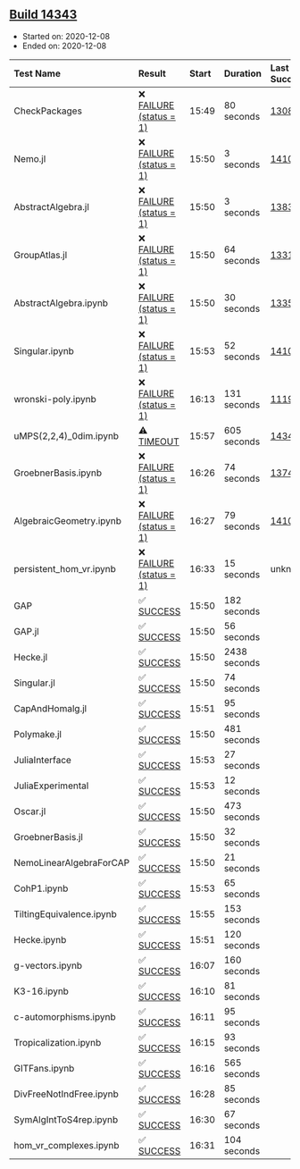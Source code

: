## [Build 14343](https://oscarci.mathematik.uni-kl.de/job/oscar/14343/)

* Started on: 2020-12-08
* Ended on: 2020-12-08

| Test Name    | Result | Start | Duration | Last Success | First Failure |
|:-------------|:-------|:------|:---------|:-------------|:--------------|
| CheckPackages | ❌ [FAILURE (status = 1)](https://oscarci.mathematik.uni-kl.de/job/oscar/14343/artifact/logs/build-14343/CheckPackages.log) | 15:49 | 80 seconds | [13085](https://oscarci.mathematik.uni-kl.de/job/oscar/13085/) | [13086](https://oscarci.mathematik.uni-kl.de/job/oscar/13086/) |
| Nemo.jl | ❌ [FAILURE (status = 1)](https://oscarci.mathematik.uni-kl.de/job/oscar/14343/artifact/logs/build-14343/Nemo.jl.log) | 15:50 | 3 seconds | [14101](https://oscarci.mathematik.uni-kl.de/job/oscar/14101/) | [14102](https://oscarci.mathematik.uni-kl.de/job/oscar/14102/) |
| AbstractAlgebra.jl | ❌ [FAILURE (status = 1)](https://oscarci.mathematik.uni-kl.de/job/oscar/14343/artifact/logs/build-14343/AbstractAlgebra.jl.log) | 15:50 | 3 seconds | [13837](https://oscarci.mathematik.uni-kl.de/job/oscar/13837/) | [13838](https://oscarci.mathematik.uni-kl.de/job/oscar/13838/) |
| GroupAtlas.jl | ❌ [FAILURE (status = 1)](https://oscarci.mathematik.uni-kl.de/job/oscar/14343/artifact/logs/build-14343/GroupAtlas.jl.log) | 15:50 | 64 seconds | [13311](https://oscarci.mathematik.uni-kl.de/job/oscar/13311/) | [13312](https://oscarci.mathematik.uni-kl.de/job/oscar/13312/) |
| AbstractAlgebra.ipynb | ❌ [FAILURE (status = 1)](https://oscarci.mathematik.uni-kl.de/job/oscar/14343/artifact/logs/build-14343/AbstractAlgebra.ipynb.log) | 15:50 | 30 seconds | [13355](https://oscarci.mathematik.uni-kl.de/job/oscar/13355/) | [13356](https://oscarci.mathematik.uni-kl.de/job/oscar/13356/) |
| Singular.ipynb | ❌ [FAILURE (status = 1)](https://oscarci.mathematik.uni-kl.de/job/oscar/14343/artifact/logs/build-14343/Singular.ipynb.log) | 15:53 | 52 seconds | [14101](https://oscarci.mathematik.uni-kl.de/job/oscar/14101/) | [14102](https://oscarci.mathematik.uni-kl.de/job/oscar/14102/) |
| wronski-poly.ipynb | ❌ [FAILURE (status = 1)](https://oscarci.mathematik.uni-kl.de/job/oscar/14343/artifact/logs/build-14343/wronski-poly.ipynb.log) | 16:13 | 131 seconds | [11192](https://oscarci.mathematik.uni-kl.de/job/oscar/11192/) | [11193](https://oscarci.mathematik.uni-kl.de/job/oscar/11193/) |
| uMPS(2,2,4)_0dim.ipynb | ⚠ [TIMEOUT](https://oscarci.mathematik.uni-kl.de/job/oscar/14343/artifact/logs/build-14343/uMPS-2-2-4-_0dim.ipynb.log) | 15:57 | 605 seconds | [14341](https://oscarci.mathematik.uni-kl.de/job/oscar/14341/) | [14342](https://oscarci.mathematik.uni-kl.de/job/oscar/14342/) |
| GroebnerBasis.ipynb | ❌ [FAILURE (status = 1)](https://oscarci.mathematik.uni-kl.de/job/oscar/14343/artifact/logs/build-14343/GroebnerBasis.ipynb.log) | 16:26 | 74 seconds | [13748](https://oscarci.mathematik.uni-kl.de/job/oscar/13748/) | [13749](https://oscarci.mathematik.uni-kl.de/job/oscar/13749/) |
| AlgebraicGeometry.ipynb | ❌ [FAILURE (status = 1)](https://oscarci.mathematik.uni-kl.de/job/oscar/14343/artifact/logs/build-14343/AlgebraicGeometry.ipynb.log) | 16:27 | 79 seconds | [14101](https://oscarci.mathematik.uni-kl.de/job/oscar/14101/) | [14102](https://oscarci.mathematik.uni-kl.de/job/oscar/14102/) |
| persistent_hom_vr.ipynb | ❌ [FAILURE (status = 1)](https://oscarci.mathematik.uni-kl.de/job/oscar/14343/artifact/logs/build-14343/persistent_hom_vr.ipynb.log) | 16:33 | 15 seconds | unknown | unknown |
| GAP | ✅ [SUCCESS](https://oscarci.mathematik.uni-kl.de/job/oscar/14343/artifact/logs/build-14343/GAP.log) | 15:50 | 182 seconds |  |  |
| GAP.jl | ✅ [SUCCESS](https://oscarci.mathematik.uni-kl.de/job/oscar/14343/artifact/logs/build-14343/GAP.jl.log) | 15:50 | 56 seconds |  |  |
| Hecke.jl | ✅ [SUCCESS](https://oscarci.mathematik.uni-kl.de/job/oscar/14343/artifact/logs/build-14343/Hecke.jl.log) | 15:50 | 2438 seconds |  |  |
| Singular.jl | ✅ [SUCCESS](https://oscarci.mathematik.uni-kl.de/job/oscar/14343/artifact/logs/build-14343/Singular.jl.log) | 15:50 | 74 seconds |  |  |
| CapAndHomalg.jl | ✅ [SUCCESS](https://oscarci.mathematik.uni-kl.de/job/oscar/14343/artifact/logs/build-14343/CapAndHomalg.jl.log) | 15:51 | 95 seconds |  |  |
| Polymake.jl | ✅ [SUCCESS](https://oscarci.mathematik.uni-kl.de/job/oscar/14343/artifact/logs/build-14343/Polymake.jl.log) | 15:50 | 481 seconds |  |  |
| JuliaInterface | ✅ [SUCCESS](https://oscarci.mathematik.uni-kl.de/job/oscar/14343/artifact/logs/build-14343/JuliaInterface.log) | 15:53 | 27 seconds |  |  |
| JuliaExperimental | ✅ [SUCCESS](https://oscarci.mathematik.uni-kl.de/job/oscar/14343/artifact/logs/build-14343/JuliaExperimental.log) | 15:53 | 12 seconds |  |  |
| Oscar.jl | ✅ [SUCCESS](https://oscarci.mathematik.uni-kl.de/job/oscar/14343/artifact/logs/build-14343/Oscar.jl.log) | 15:50 | 473 seconds |  |  |
| GroebnerBasis.jl | ✅ [SUCCESS](https://oscarci.mathematik.uni-kl.de/job/oscar/14343/artifact/logs/build-14343/GroebnerBasis.jl.log) | 15:50 | 32 seconds |  |  |
| NemoLinearAlgebraForCAP | ✅ [SUCCESS](https://oscarci.mathematik.uni-kl.de/job/oscar/14343/artifact/logs/build-14343/NemoLinearAlgebraForCAP.log) | 15:50 | 21 seconds |  |  |
| CohP1.ipynb | ✅ [SUCCESS](https://oscarci.mathematik.uni-kl.de/job/oscar/14343/artifact/logs/build-14343/CohP1.ipynb.log) | 15:53 | 65 seconds |  |  |
| TiltingEquivalence.ipynb | ✅ [SUCCESS](https://oscarci.mathematik.uni-kl.de/job/oscar/14343/artifact/logs/build-14343/TiltingEquivalence.ipynb.log) | 15:55 | 153 seconds |  |  |
| Hecke.ipynb | ✅ [SUCCESS](https://oscarci.mathematik.uni-kl.de/job/oscar/14343/artifact/logs/build-14343/Hecke.ipynb.log) | 15:51 | 120 seconds |  |  |
| g-vectors.ipynb | ✅ [SUCCESS](https://oscarci.mathematik.uni-kl.de/job/oscar/14343/artifact/logs/build-14343/g-vectors.ipynb.log) | 16:07 | 160 seconds |  |  |
| K3-16.ipynb | ✅ [SUCCESS](https://oscarci.mathematik.uni-kl.de/job/oscar/14343/artifact/logs/build-14343/K3-16.ipynb.log) | 16:10 | 81 seconds |  |  |
| c-automorphisms.ipynb | ✅ [SUCCESS](https://oscarci.mathematik.uni-kl.de/job/oscar/14343/artifact/logs/build-14343/c-automorphisms.ipynb.log) | 16:11 | 95 seconds |  |  |
| Tropicalization.ipynb | ✅ [SUCCESS](https://oscarci.mathematik.uni-kl.de/job/oscar/14343/artifact/logs/build-14343/Tropicalization.ipynb.log) | 16:15 | 93 seconds |  |  |
| GITFans.ipynb | ✅ [SUCCESS](https://oscarci.mathematik.uni-kl.de/job/oscar/14343/artifact/logs/build-14343/GITFans.ipynb.log) | 16:16 | 565 seconds |  |  |
| DivFreeNotIndFree.ipynb | ✅ [SUCCESS](https://oscarci.mathematik.uni-kl.de/job/oscar/14343/artifact/logs/build-14343/DivFreeNotIndFree.ipynb.log) | 16:28 | 85 seconds |  |  |
| SymAlgIntToS4rep.ipynb | ✅ [SUCCESS](https://oscarci.mathematik.uni-kl.de/job/oscar/14343/artifact/logs/build-14343/SymAlgIntToS4rep.ipynb.log) | 16:30 | 67 seconds |  |  |
| hom_vr_complexes.ipynb | ✅ [SUCCESS](https://oscarci.mathematik.uni-kl.de/job/oscar/14343/artifact/logs/build-14343/hom_vr_complexes.ipynb.log) | 16:31 | 104 seconds |  |  |
